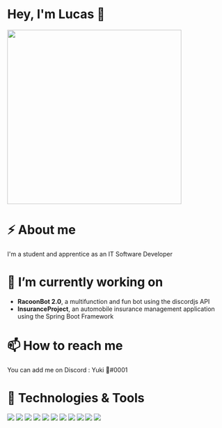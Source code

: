 # Hey, I'm Lucas 👋

<img height="400px" src="https://repository-images.githubusercontent.com/302617083/fb5cbc00-0a67-11eb-9c37-3f829f3f7382">

# ⚡ About me

I'm a student and apprentice as an IT Software Developer 

# 🔭 I’m currently working on 

- **RacoonBot 2.0**, a multifunction and fun bot using the discordjs API
- **InsuranceProject**, an automobile insurance management application using the Spring Boot Framework

# 📫 How to reach me

You can add me on Discord : Yuki 🐺#0001

# 🔧 Technologies & Tools

![](https://img.shields.io/badge/Code-HTML-69FF96?logo=html5)
![](https://img.shields.io/badge/Code-CSS-69FF96?logo=css3)
![](https://img.shields.io/badge/Code-Javascript-69FF96?logo=javascript)
![](https://img.shields.io/badge/Code-PHP-69FF96?logo=php)
![](https://img.shields.io/badge/Code-CSharp-69FF96?logo=c%20sharp)
![](https://img.shields.io/badge/IDE-IntelliJ%20IDEA-69FF96?logo=IntelliJ%20IDEA)
![](https://img.shields.io/badge/IDE-PhpStorm-69FF96?logo=phpstorm)
![](https://img.shields.io/badge/IDE-Visual%20Studio%20Code-69FF96?logo=Visual%20Studio%20code)
![](https://img.shields.io/badge/IDE-Visual%20Studio%202019-69FF96?logo=Visual%20Studio)
![](https://img.shields.io/badge/Cloud%20Hosting-Microsoft%20Azure-69FF96?logo=Microsoft%20azure)
![](https://img.shields.io/badge/Cloud%20Hosting-Amazon%20Web%20Services-69FF96?logo=amazon%20aws)
